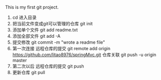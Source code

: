 This is my first git project.
1. cd 进入目录 
2. 把当前文件变成git可以管理的仓库
     git init
3. 添加单个文件
     git add readme.txt
4. 添加全部文件
     git add -A
5. 提交修改
     git commit -m "wrote a readme file"
6. 第一次连接 远程仓库的提交
     git remote add origin https://github.com/litao8976/springMvc.git
   仓库关联
     git push -u origin master 
7. 第二次以后 远程仓库的提交
     git push
8. 更新仓库
     git pull
